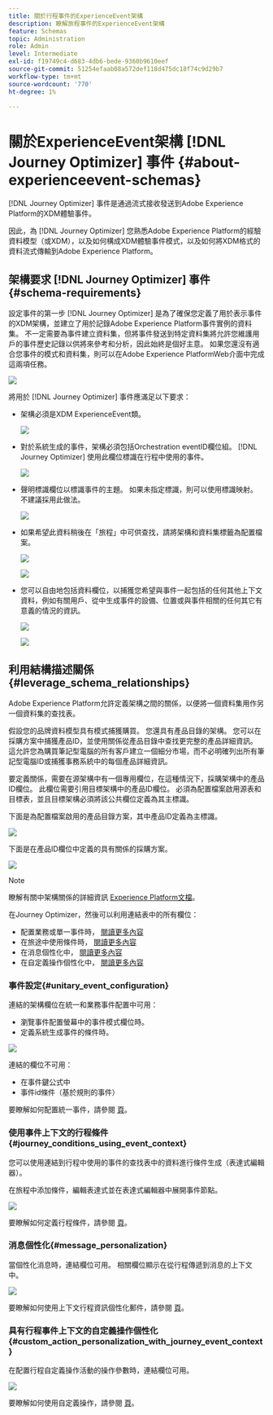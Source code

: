```yaml
---
title: 關於行程事件的ExperienceEvent架構
description: 瞭解旅程事件的ExperienceEvent架構
feature: Schemas
topic: Administration
role: Admin
level: Intermediate
exl-id: f19749c4-d683-4db6-bede-9360b9610eef
source-git-commit: 51254efaab08a572def118d475dc18f74c9d29b7
workflow-type: tm+mt
source-wordcount: '770'
ht-degree: 1%

---
```


# 關於ExperienceEvent架構 [!DNL Journey Optimizer] 事件 {#about-experienceevent-schemas}

[!DNL Journey Optimizer] 事件是通過流式接收發送到Adobe Experience Platform的XDM體驗事件。

因此，為 [!DNL Journey Optimizer] 您熟悉Adobe Experience Platform的經驗資料模型（或XDM），以及如何構成XDM體驗事件模式，以及如何將XDM格式的資料流式傳輸到Adobe Experience Platform。

## 架構要求 [!DNL Journey Optimizer] 事件  {#schema-requirements}

設定事件的第一步 [!DNL Journey Optimizer] 是為了確保您定義了用於表示事件的XDM架構，並建立了用於記錄Adobe Experience Platform事件實例的資料集。 不一定需要為事件建立資料集，但將事件發送到特定資料集將允許您維護用戶的事件歷史記錄以供將來參考和分析，因此始終是個好主意。 如果您還沒有適合您事件的模式和資料集，則可以在Adobe Experience PlatformWeb介面中完成這兩項任務。

![](../assets/schema1.png)

將用於 [!DNL Journey Optimizer] 事件應滿足以下要求：

* 架構必須是XDM ExperienceEvent類。

   ![](../assets/schema2.png)

* 對於系統生成的事件，架構必須包括Orchestration eventID欄位組。 [!DNL Journey Optimizer] 使用此欄位標識在行程中使用的事件。

   ![](../assets/schema3.png)

* 聲明標識欄位以標識事件的主題。 如果未指定標識，則可以使用標識映射。 不建議採用此做法。

   ![](../assets/schema4.png)

* 如果希望此資料稍後在「旅程」中可供查找，請將架構和資料集標籤為配置檔案。

   ![](../assets/schema5.png)

   ![](../assets/schema6.png)

* 您可以自由地包括資料欄位，以捕獲您希望與事件一起包括的任何其他上下文資料，例如有關用戶、從中生成事件的設備、位置或與事件相關的任何其它有意義的情況的資訊。

   ![](../assets/schema7.png)

   ![](../assets/schema8.png)

## 利用結構描述關係{#leverage_schema_relationships}

Adobe Experience Platform允許定義架構之間的關係，以便將一個資料集用作另一個資料集的查找表。

假設您的品牌資料模型具有模式捕獲購買。 您還具有產品目錄的架構。 您可以在採購方案中捕獲產品ID，並使用關係從產品目錄中查找更完整的產品詳細資訊。 這允許您為購買筆記型電腦的所有客戶建立一個細分市場，而不必明確列出所有筆記型電腦ID或捕獲事務系統中的每個產品詳細資訊。

要定義關係，需要在源架構中有一個專用欄位，在這種情況下，採購架構中的產品ID欄位。 此欄位需要引用目標架構中的產品ID欄位。 必須為配置檔案啟用源表和目標表，並且目標架構必須將該公共欄位定義為其主標識。

下面是為配置檔案啟用的產品目錄方案，其中產品ID定義為主標識。

![](../assets/schema9.png)

下面是在產品ID欄位中定義的具有關係的採購方案。

![](../assets/schema10.png)

>[!NOTE]
>
>瞭解有關中架構關係的詳細資訊 [Experience Platform文檔](https://experienceleague.adobe.com/docs/platform-learn/tutorials/schemas/configure-relationships-between-schemas.html?lang=en)。

在Journey Optimizer，然後可以利用連結表中的所有欄位：

* 配置業務或單一事件時， [閱讀更多內容](../event/experience-event-schema.md#unitary_event_configuration)
* 在旅途中使用條件時， [閱讀更多內容](../event/experience-event-schema.md#journey_conditions_using_event_context)
* 在消息個性化中， [閱讀更多內容](../event/experience-event-schema.md#message_personalization)
* 在自定義操作個性化中， [閱讀更多內容](../event/experience-event-schema.md#custom_action_personalization_with_journey_event_context)

### 事件設定{#unitary_event_configuration}

連結的架構欄位在統一和業務事件配置中可用：

* 瀏覽事件配置螢幕中的事件模式欄位時。
* 定義系統生成事件的條件時。

![](../assets/schema11.png)

連結的欄位不可用：

* 在事件鍵公式中
* 事件id條件（基於規則的事件）

要瞭解如何配置統一事件，請參閱 [頁](../event/about-creating.md)。

### 使用事件上下文的行程條件{#journey_conditions_using_event_context}

您可以使用連結到行程中使用的事件的查找表中的資料進行條件生成（表達式編輯器）。

在旅程中添加條件，編輯表達式並在表達式編輯器中展開事件節點。

![](../assets/schema12.png)

要瞭解如何定義行程條件，請參閱 [頁](../building-journeys/condition-activity.md)。

### 消息個性化{#message_personalization}

當個性化消息時，連結欄位可用。 相關欄位顯示在從行程傳遞到消息的上下文中。

![](../assets/schema14.png)

要瞭解如何使用上下文行程資訊個性化郵件，請參閱 [頁](../personalization/personalization-use-case.md)。

### 具有行程事件上下文的自定義操作個性化{#custom_action_personalization_with_journey_event_context}

在配置行程自定義操作活動的操作參數時，連結欄位可用。

![](../assets/schema13.png)

要瞭解如何使用自定義操作，請參閱 [頁](../building-journeys/using-custom-actions.md)。
